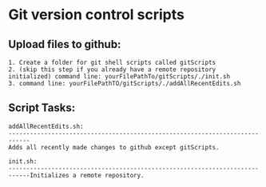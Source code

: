 # Git version control scripts

Upload files to github:
--------------------------------------------------------------------------------
	1. Create a folder for git shell scripts called gitScripts
	2. (skip this step if you already have a remote repository initialized) command line: yourFilePathTo/gitScripts/./init.sh
	3. command line: yourFilePathTO/gitScripts/./addAllRecentEdits.sh



Script Tasks:
--------------------------------------------------------------------------------
	addAllRecentEdits.sh: 
	----------------------------------------------------------------------------
	Adds all recently made changes to github except gitScripts.

	init.sh:
	----------------------------------------------------------------------------Initializes a remote repository.
